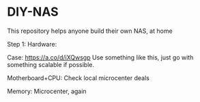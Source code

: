 # DIY-NAS
This repository helps anyone build their own NAS, at home

Step 1: Hardware:

Case: https://a.co/d/iXQwsgp 
Use something like this, just go with something scalable if possible. 

Motherboard+CPU: Check local microcenter deals


Memory: Microcenter, again


